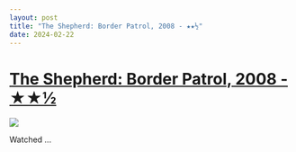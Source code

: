 ```yaml
---
layout: post
title: "The Shepherd: Border Patrol, 2008 - ★★½"
date: 2024-02-22
---
```


# [The Shepherd: Border Patrol, 2008 - ★★½](https://letterboxd.com/pavlesap/film/the-shepherd-border-patrol/)

<p><img src="https://a.ltrbxd.com/resized/film-poster/3/6/7/9/1/36791-the-shepherd-border-patrol-0-600-0-900-crop.jpg?v=a7f59a0864" /></p> <p>Watched ...
